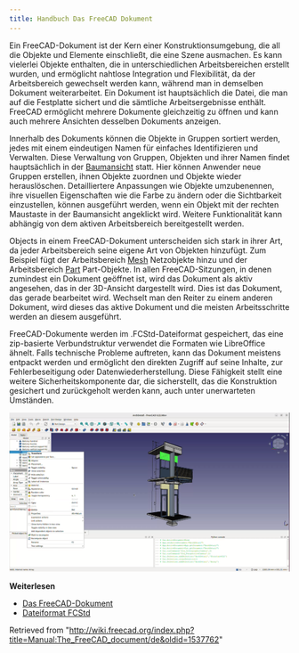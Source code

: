 ```yaml
---
title: Handbuch Das FreeCAD Dokument
---
```


Ein FreeCAD-Dokument ist der Kern einer Konstruktionsumgebung, die all die Objekte und Elemente einschließt, die eine Szene ausmachen. Es kann vielerlei Objekte enthalten, die in unterschiedlichen Arbeitsbereichen erstellt wurden, und ermöglicht nahtlose Integration und Flexibilität, da der Arbeitsbereich gewechselt werden kann, während man in demselben Dokument weiterarbeitet. Ein Dokument ist hauptsächlich die Datei, die man auf die Festplatte sichert und die sämtliche Arbeitsergebnisse enthält. FreeCAD ermöglicht mehrere Dokumente gleichzeitig zu öffnen und kann auch mehrere Ansichten desselben Dokuments anzeigen.

Innerhalb des Dokuments können die Objekte in Gruppen sortiert werden, jedes mit einem eindeutigen Namen für einfaches Identifizieren und Verwalten. Diese Verwaltung von Gruppen, Objekten und ihrer Namen findet hauptsächlich in der [Baumansicht](/Tree_view/de "Tree view/de") statt. Hier können Anwender neue Gruppen erstellen, ihnen Objekte zuordnen und Objekte wieder herauslöschen. Detailliertere Anpassungen wie Objekte umzubenennen, ihre visuellen Eigenschaften wie die Farbe zu ändern oder die Sichtbarkeit einzustellen, können ausgeführt werden, wenn ein Objekt mit der rechten Maustaste in der Baumansicht angeklickt wird. Weitere Funktionalität kann abhängig von dem aktiven Arbeitsbereich bereitgestellt werden.

Objects in einem FreeCAD-Dokument unterscheiden sich stark in ihrer Art, da jeder Arbeitsbereich seine eigene Art von Objekten hinzufügt. Zum Beispiel fügt der Arbeitsbereich [Mesh](/Mesh_Workbench/de "Mesh Workbench/de") Netzobjekte hinzu und der Arbeitsbereich [Part](/Part_Workbench/de "Part Workbench/de") Part-Objekte. In allen FreeCAD-Sitzungen, in denen zumindest ein Dokument geöffnet ist, wird das Dokument als aktiv angesehen, das in der 3D-Ansicht dargestellt wird. Dies ist das Dokument, das gerade bearbeitet wird. Wechselt man den Reiter zu einem anderen Dokument, wird dieses das aktive Dokument und die meisten Arbeitsschritte werden an diesem ausgeführt.

FreeCAD-Dokumente werden im .FCStd-Dateiformat gespeichert, das eine zip-basierte Verbundstruktur verwendet die Formaten wie LibreOffice ähnelt. Falls technische Probleme auftreten, kann das Dokument meistens entpackt werden und ermöglicht den direkten Zugriff auf seine Inhalte, zur Fehlerbeseitigung oder Datenwiederherstellung. Diese Fähigkeit stellt eine weitere Sicherheitskomponente dar, die sicherstellt, das die Konstruktion gesichert und zurückgeholt werden kann, auch unter unerwarteten Umständen.

![](/src/assets/images/FreeCAD_022_Document.png)

**Weiterlesen**

- [Das FreeCAD-Dokument](/Document_structure/de "Document structure/de")
- [Dateiformat FCStd](/File_Format_FCStd/de "File Format FCStd/de")

Retrieved from "<http://wiki.freecad.org/index.php?title=Manual:The_FreeCAD_document/de&oldid=1537762>"
